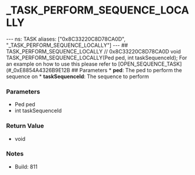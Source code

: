 # _TASK_PERFORM_SEQUENCE_LOCALLY

--- ns: TASK aliases: ["0x8C33220C8D78CA0D", "_TASK_PERFORM_SEQUENCE_LOCALLY"] --- ## TASK_PERFORM_SEQUENCE_LOCALLY  // 0x8C33220C8D78CA0D void TASK_PERFORM_SEQUENCE_LOCALLY(Ped ped, int taskSequenceId);  For an example on how to use this please refer to [OPEN_SEQUENCE_TASK](#_0xE8854A4326B9E12B  ## Parameters * **ped**: The ped to perform the sequence on * **taskSequenceId**: The sequence to perform

### Parameters
* Ped ped
* int taskSequenceId

### Return Value
* void

### Notes
* Build: 811

